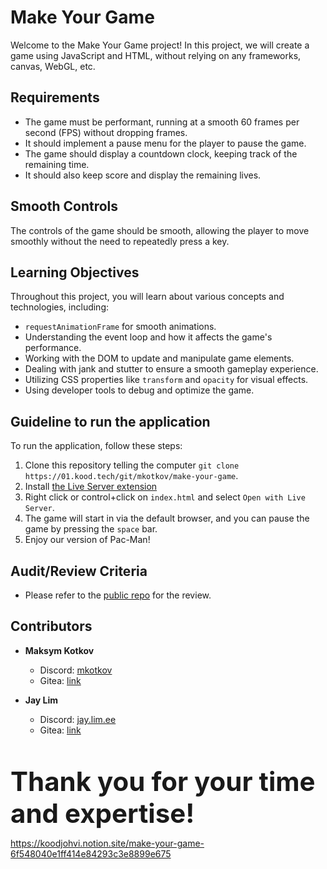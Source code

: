 # Make Your Game

Welcome to the Make Your Game project! In this project, we will create a game using JavaScript and HTML, without relying on any frameworks, canvas, WebGL, etc.

## Requirements

- The game must be performant, running at a smooth 60 frames per second (FPS) without dropping frames.
- It should implement a pause menu for the player to pause the game.
- The game should display a countdown clock, keeping track of the remaining time.
- It should also keep score and display the remaining lives.

## Smooth Controls

The controls of the game should be smooth, allowing the player to move smoothly without the need to repeatedly press a key.

## Learning Objectives

Throughout this project, you will learn about various concepts and technologies, including:

- `requestAnimationFrame` for smooth animations.
- Understanding the event loop and how it affects the game's performance.
- Working with the DOM to update and manipulate game elements.
- Dealing with jank and stutter to ensure a smooth gameplay experience.
- Utilizing CSS properties like `transform` and `opacity` for visual effects.
- Using developer tools to debug and optimize the game.

## Guideline to run the application
To run the application, follow these steps:
  1. Clone this repository telling the computer `git clone https://01.kood.tech/git/mkotkov/make-your-game`.
  2. Install [the Live Server extension](https://marketplace.visualstudio.com/items?itemName=ritwickdey.LiveServer)
  3. Right click or control+click on `index.html` and select `Open with Live Server`.
  4. The game will start in via the default browser, and you can pause the game by pressing the `space` bar.
  5. Enjoy our version of Pac-Man!

## Audit/Review Criteria
  - Please refer to the [public repo](https://github.com/01-edu/public/tree/master/subjects/make-your-game/audit) for the review. 

## Contributors
- **Maksym Kotkov**
  - Discord: [mkotkov](https://discord.com/users/669205970563366923)
  - Gitea: [link](https://01.kood.tech/git/mkotkov)
  
- **Jay Lim**
  - Discord: [jay.lim.ee](https://discord.com/users/1150025996590907442)
  - Gitea: [link](https://01.kood.tech/git/jlim)

<br><br><span style="font-size:3em;"><strong>Thank you for your time and expertise!</strong></span>

https://koodjohvi.notion.site/make-your-game-6f548040e1ff414e84293c3e8899e675